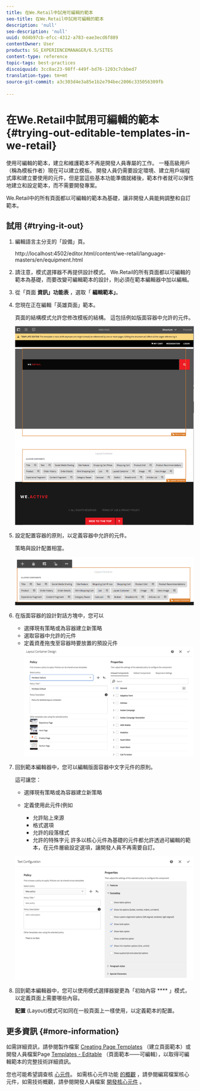 ```yaml
---
title: 在We.Retail中試用可編輯的範本
seo-title: 在We.Retail中試用可編輯的範本
description: 'null'
seo-description: 'null'
uuid: 0d4b97cb-efcc-4312-a783-eae3ecd6f889
contentOwner: User
products: SG_EXPERIENCEMANAGER/6.5/SITES
content-type: reference
topic-tags: best-practices
discoiquuid: 3cc8ac23-98ff-449f-bd76-1203c7cbbed7
translation-type: tm+mt
source-git-commit: a3c303d4e3a85e1b2e794bec2006c335056309fb

---
```



# 在We.Retail中試用可編輯的範本{#trying-out-editable-templates-in-we-retail}

使用可編輯的範本，建立和維護範本不再是開發人員專屬的工作。 一種高級用戶（稱為模板作者）現在可以建立模板。 開發人員仍需要設定環境、建立用戶端程式庫和建立要使用的元件，但是當這些基本功能準備就緒後，範本作者就可以彈性地建立和設定範本，而不需要開發專案。

We.Retail中的所有頁面都以可編輯的範本為基礎，讓非開發人員能夠調整和自訂範本。

## 試用 {#trying-it-out}

1. 編輯語言主分支的「設備」頁。

   http://localhost:4502/editor.html/content/we-retail/language-masters/en/equipment.html

1. 請注意，模式選擇器不再提供設計模式。 We.Retail的所有頁面都以可編輯的範本為基礎，而要改變可編輯範本的設計，則必須在範本編輯器中加以編輯。
1. 從「頁面 **資訊」功能表** ，選取「 **編輯範本」**。
1. 您現在正在編輯「英雄頁面」範本。

   頁面的結構模式允許您修改模板的結構。 這包括例如版面容器中允許的元件。

   ![chlimage_1-138](assets/chlimage_1-138.png)

1. 設定配置容器的原則，以定義容器中允許的元件。

   策略與設計配置相當。

   ![chlimage_1-139](assets/chlimage_1-139.png)

1. 在版面容器的設計對話方塊中，您可以

   * 選擇現有策略或為容器建立新策略
   * 選取容器中允許的元件
   * 定義資產拖曳至容器時要放置的預設元件
   ![chlimage_1-140](assets/chlimage_1-140.png)

1. 回到範本編輯器中，您可以編輯版面容器中文字元件的原則。

   這可讓您：

   * 選擇現有策略或為容器建立新策略
   * 定義使用此元件(例如

      * 允許貼上來源
      * 格式選項
      * 允許的段落樣式
      * 允許的特殊字元
   許多以核心元件為基礎的元件都允許透過可編輯的範本，在元件層級設定選項，讓開發人員不再需要自訂。

   ![chlimage_1-141](assets/chlimage_1-141.png)

1. 回到範本編輯器中，您可以使用模式選擇器變更為「初始內容 **** 」模式，以定義頁面上需要哪些內容。

   **配置** (Layout)模式可如同在一般頁面上一樣使用，以定義範本的配置。

## 更多資訊 {#more-information}

如需詳細資訊，請參閱製作檔案 [Creating Page Templates](/help/sites-authoring/templates.md) （建立頁面範本）或開發人員檔案Page [Templates - Editable](/help/sites-developing/page-templates-editable.md) （頁面範本——可編輯），以取得可編輯範本的完整技術詳細資訊。

您也可能希望調查核 [心元件](/help/sites-developing/we-retail-core-components.md)。 如需核心元件功能 [的概觀](https://docs.adobe.com/content/help/en/experience-manager-core-components/using/introduction.html) ，請參閱編寫檔案核心元件，如需技術概觀，請參閱開發人員檔案 [開發核心元件](https://helpx.adobe.com/experience-manager/core-components/using/developing.html) 。

